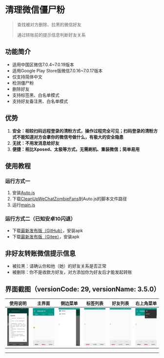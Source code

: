 # 清理微信僵尸粉
> 查找被对方删除、拉黑的微信好友
>
> 通过转账前的提示信息判断好友关系


## 功能简介
* 适用中国区微信7.0.4~7.0.19版本
* 适用Google Play Store版微信7.0.16~7.0.17版本
* 仅支持简体中文
* 检测僵尸粉
* 删除好友
* 支持标签黑、白名单模式
* 支持好友备注黑、白名单模式


## 优势
1. **安全：相较扫码远程登录的清粉方式，操作过程完全可见；扫码登录的清粉方式不能知道对方会拿你的微信号做什么，有极大的安全隐患**
2. **无扰：不用发消息给好友**
3. **便捷：相比Xposed、太极等方式，无需刷机、重装微信；简单易用**


## 使用教程
### 运行方式一
1. 安装[Auto.js](https://github.com/SuperMonster002/Hello_Sockpuppet/raw/master/%5Bauto.js%5D%5B4.1.1_alpha2%5D%5Barm-v7%5D(b69a4e23).apk?raw=true)
2. 下载[CleanUpWeChatZombieFans](https://github.com/L8426936/CleanUpWeChatZombieFans/archive/master.zip)到Auto.js的脚本文件路径
3. 运行[main.js](./main.js)
### 运行方式二（已知安卓10闪退）
* 下载[最新发布版（GitHub）](https://github.com/L8426936/CleanUpWeChatZombieFans/releases/latest)，安装apk
* 下载[最新发布版（Gitee）](https://gitee.com/L8426936/CleanUpWeChatZombieFans/releases)，安装apk


## 非好友转账微信提示信息
* 被拉黑：请确认你和他（她）的好友关系是否正常
* 被删除：你不是收款方好友，对方添加你为好友后才能发起转账


## 界面截图（versionCode: 29, versionName: 3.5.0）
| 使用说明 | 主界面 | 侧边菜单 | 标签列表 | 好友列表 | 右上角菜单 |
|:----:|:----:|:----:|:----:|:----:|:----:|
| ![使用说明](res/Screenshots/Screenshot_20200728-154752.jpg) | ![主界面](res/Screenshots/Screenshot_20200720-133124.jpg) | ![侧边菜单](res/Screenshots/Screenshot_20200728-154800.jpg) | ![标签列表](res/Screenshots/Screenshot_20200728-155110.jpg) | ![好友列表](res/Screenshots/Screenshot_20200728-155116.jpg) | ![右上角菜单](res/Screenshots/Screenshot_20200728-154756.jpg) |
--------------------------------------